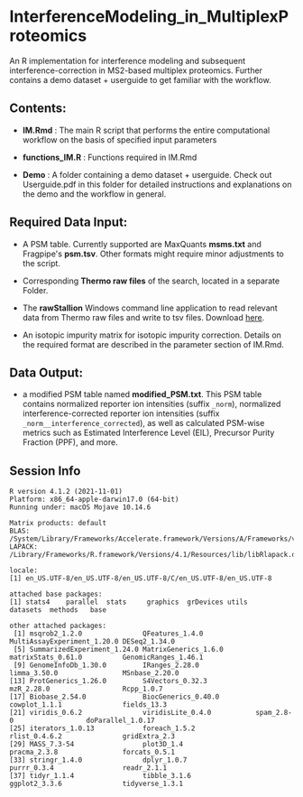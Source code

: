 # InterferenceModeling_in_MultiplexProteomics
An R implementation for interference modeling and subsequent interference-correction in MS2-based multiplex proteomics. Further contains a demo dataset + userguide to get familiar with the workflow.



## Contents:

-  **IM.Rmd** : The main R script that performs the entire computational workflow on the basis of specified input parameters

-  **functions_IM.R** : Functions required in IM.Rmd

- **Demo** : A folder containing a demo dataset + userguide. Check out Userguide.pdf in this folder for detailed instructions and explanations on the demo and the workflow in general.



## Required Data Input:

- A PSM table. Currently supported are MaxQuants **msms.txt** and Fragpipe's **psm.tsv**. Other formats might require minor adjustments to the script.

- Corresponding **Thermo raw files** of the search, located in a separate Folder.

- The **rawStallion** Windows command line application to read relevant data from Thermo raw files and write to tsv files. Download [here](https://github.com/fstanek/rawStallion).

- An isotopic impurity matrix for isotopic impurity correction. Details on the required format are described in the parameter section of IM.Rmd.



## Data Output:

- a modified PSM table named **modified_PSM.txt**. This PSM table contains normalized reporter ion intensities (suffix `_norm`), normalized interference-corrected reporter ion intensities (suffix `_norm__interference_corrected`), as well as calculated PSM-wise metrics such as Estimated Interference Level (EIL), Precursor Purity Fraction (PPF), and more.



## Session Info

```
R version 4.1.2 (2021-11-01)
Platform: x86_64-apple-darwin17.0 (64-bit)
Running under: macOS Mojave 10.14.6

Matrix products: default
BLAS:   /System/Library/Frameworks/Accelerate.framework/Versions/A/Frameworks/vecLib.framework/Versions/A/libBLAS.dylib
LAPACK: /Library/Frameworks/R.framework/Versions/4.1/Resources/lib/libRlapack.dylib

locale:
[1] en_US.UTF-8/en_US.UTF-8/en_US.UTF-8/C/en_US.UTF-8/en_US.UTF-8

attached base packages:
[1] stats4    parallel  stats     graphics  grDevices utils     datasets  methods   base     

other attached packages:
 [1] msqrob2_1.2.0               QFeatures_1.4.0             MultiAssayExperiment_1.20.0 DESeq2_1.34.0              
 [5] SummarizedExperiment_1.24.0 MatrixGenerics_1.6.0        matrixStats_0.61.0          GenomicRanges_1.46.1       
 [9] GenomeInfoDb_1.30.0         IRanges_2.28.0              limma_3.50.0                MSnbase_2.20.0             
[13] ProtGenerics_1.26.0         S4Vectors_0.32.3            mzR_2.28.0                  Rcpp_1.0.7                 
[17] Biobase_2.54.0              BiocGenerics_0.40.0         cowplot_1.1.1               fields_13.3                
[21] viridis_0.6.2               viridisLite_0.4.0           spam_2.8-0                  doParallel_1.0.17          
[25] iterators_1.0.13            foreach_1.5.2               rlist_0.4.6.2               gridExtra_2.3              
[29] MASS_7.3-54                 plot3D_1.4                  pracma_2.3.8                forcats_0.5.1              
[33] stringr_1.4.0               dplyr_1.0.7                 purrr_0.3.4                 readr_2.1.1                
[37] tidyr_1.1.4                 tibble_3.1.6                ggplot2_3.3.6               tidyverse_1.3.1 
```


